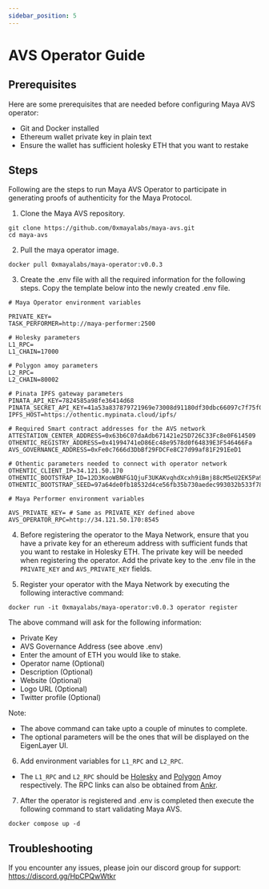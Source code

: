 ```yaml
---
sidebar_position: 5
---
```


# AVS Operator Guide

## Prerequisites

Here are some prerequisites that are needed before configuring Maya AVS operator:
- Git and Docker installed
- Ethereum wallet private key in plain text
- Ensure the wallet has sufficient holesky ETH that you want to restake

## Steps

Following are the steps to run Maya AVS Operator to participate in generating proofs of authenticity for the Maya Protocol.

1. Clone the Maya AVS repository.
```shell
git clone https://github.com/0xmayalabs/maya-avs.git
cd maya-avs
```

2. Pull the maya operator image.
```shell
docker pull 0xmayalabs/maya-operator:v0.0.3
```

3. Create the .env file with all the required information for the following steps. Copy the template below into the newly created .env file.
```
# Maya Operator environment variables

PRIVATE_KEY=
TASK_PERFORMER=http://maya-performer:2500

# Holesky parameters
L1_RPC=
L1_CHAIN=17000

# Polygon amoy parameters
L2_RPC=
L2_CHAIN=80002

# Pinata IPFS gateway parameters
PINATA_API_KEY=7824585a98fe36414d68
PINATA_SECRET_API_KEY=41a53a837879721969e73008d91180df30dbc66097c7f75f08cd5489176b43ea
IPFS_HOST=https://othentic.mypinata.cloud/ipfs/

# Required Smart contract addresses for the AVS network
ATTESTATION_CENTER_ADDRESS=0x63b6C07daAdb671421e25D726C33Fc8e0F614509
OTHENTIC_REGISTRY_ADDRESS=0x41994741eD86Ec48e9578d0f64839E3F546466Fa
AVS_GOVERNANCE_ADDRESS=0xFe0c7666d3DbBf29FDCFe8C27d99af81F291EeD1

# Othentic parameters needed to connect with operator network
OTHENTIC_CLIENT_IP=34.121.50.170
OTHENTIC_BOOTSTRAP_ID=12D3KooWBNFG1QjuF3UKAKvqhdXcxh9iBmj88cM5eU2EK5Pa91KB
OTHENTIC_BOOTSTRAP_SEED=97a64de0fb18532d4ce56fb35b730aedec993032b533f783b04c9175d465d9bf

# Maya Performer environment variables

AVS_PRIVATE_KEY= # Same as PRIVATE_KEY defined above
AVS_OPERATOR_RPC=http://34.121.50.170:8545
```

4. Before registering the operator to the Maya Network, ensure that you have a private key for an ethereum address with sufficient funds that you want to restake in Holesky ETH.
The private key will be needed when registering the operator. Add the private key to the .env file in the `PRIVATE_KEY` and `AVS_PRIVATE_KEY` fields.

5. Register your operator with the Maya Network by executing the following interactive command:
```shell
docker run -it 0xmayalabs/maya-operator:v0.0.3 operator register
```

The above command will ask for the following information:
- Private Key
- AVS Governance Address (see above .env)
- Enter the amount of ETH you would like to stake.
- Operator name (Optional)
- Description (Optional)
- Website (Optional)
- Logo URL (Optional)
- Twitter profile (Optional)

Note:
- The above command can take upto a couple of minutes to complete.
- The optional parameters will be the ones that will be displayed on the EigenLayer UI.

6. Add environment variables for `L1_RPC` and `L2_RPC`.
- The `L1_RPC` and `L2_RPC` should be [Holesky](https://github.com/eth-clients/holesky) and [Polygon](https://polygon.technology/blog/introducing-the-amoy-testnet-for-polygon-pos) Amoy respectively. The RPC links can also be obtained from [Ankr](https://ankr.com).

7. After the operator is registered and .env is completed then execute the following command to start validating Maya AVS.
```shell
docker compose up -d
```

## Troubleshooting

If you encounter any issues, please join our discord group for support: https://discord.gg/HpCPQwWtkr
